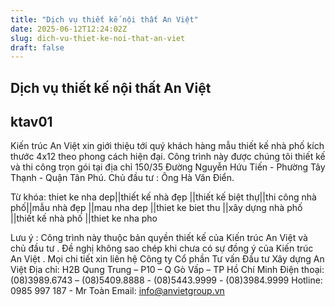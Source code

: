 ```yaml
---
title: "Dịch vụ thiết kế nội thất An Việt"
date: 2025-06-12T12:24:02Z
slug: dich-vu-thiet-ke-noi-that-an-viet
draft: false
---
```


## Dịch vụ thiết kế nội thất An Việt

## ktav01

Kiến trúc An Việt xin giới thiệu tới quý khách hàng mẫu thiết kế nhà phố kích thước 4x12 theo phong cách hiện đại. Công trình này được chúng tôi thiết kế và thi công trọn gói tại địa chỉ 150/35 Đường Nguyễn Hứu Tiến - Phường Tây Thạnh - Quận Tân Phú.
Chủ đầu tư : Ông Hà Văn Điển.


Từ khóa: thiet ke nha dep||thiết kế nhà đẹp ||thiết kế biệt thự||thi công nhà phố||mẫu nhà đẹp ||mau nha dep ||thiet ke biet thu ||xây dựng nhà phố ||thiết kế nhà phố ||thiet ke nha pho

Lưu ý : Công trình này thuộc bản quyền thiết kế của Kiến trúc An Việt và chủ đầu tư . Đề nghị không sao chép khi chưa có sự đồng ý của Kiến trúc An Việt .
Mọi chi tiết xin liên hệ
Công ty Cổ phần Tư vấn Đầu tư Xây dựng An Việt
Địa chỉ: H2B Qung Trung – P10 – Q Gò Vấp – TP Hồ Chí Minh
Điện thoại: (08)3989.6743 – (08)5409.8888 - (08)5443.9999 - (08)3984.9999
Hotline: 0985 997 187 - Mr Toàn
Email: info@anvietgroup.vn